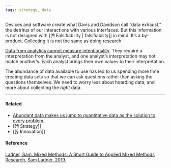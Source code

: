 ```yaml
---
tags: strategy, data
---
```


Devices and software create what Davis and Davidson call “data exhaust,” the
detritus of our interactions with various interfaces. But this information is
not designed with [[¶ Falsifiability | falsifiability]] in mind. It’s a
by-product. Collecting it is not the same as doing research.

[Data from analytics cannot measure intentionality](https://publish.obsidian.md/mobydiction/notes/Quant+data+is+lossy).
They require a interpretation from the analyst, and one analyst’s interpretation
may not match another’s. Each analyst brings their own values to their
interpretation.

The abundance of data available to use has led to us spending more time creating
data sets so that we can ask questions rather than asking the questions
themselves. We need to worry less about hoarding data, and more about collecting
the _right_ data.

---

#### Related

- [Abundant data makes us jump to quantitative data as the solution to every problem.](https://publish.obsidian.md/mobydiction/notes/Abundant+data+makes+us+jump+to+quantitative+data+as+the+solution+to+every+problem.)
- [[¶ Strategy]]
- [[§ Innovation]]

#### Reference

[Ladner, Sam. Mixed Methods: A Short Guide to Applied Mixed Methods Research. Sam Ladner, 2019.](https://publish.obsidian.md/mobydiction/notes/%E2%89%88+Ladner+-+Mixed+Methods)
